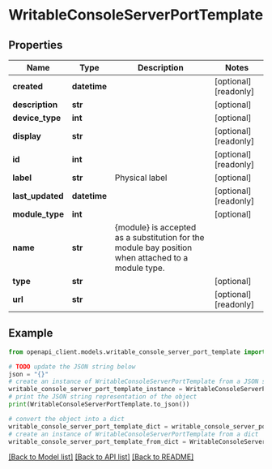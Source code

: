 # WritableConsoleServerPortTemplate


## Properties

Name | Type | Description | Notes
------------ | ------------- | ------------- | -------------
**created** | **datetime** |  | [optional] [readonly] 
**description** | **str** |  | [optional] 
**device_type** | **int** |  | [optional] 
**display** | **str** |  | [optional] [readonly] 
**id** | **int** |  | [optional] [readonly] 
**label** | **str** | Physical label | [optional] 
**last_updated** | **datetime** |  | [optional] [readonly] 
**module_type** | **int** |  | [optional] 
**name** | **str** |  {module} is accepted as a substitution for the module bay position when attached to a module type.  | 
**type** | **str** |  | [optional] 
**url** | **str** |  | [optional] [readonly] 

## Example

```python
from openapi_client.models.writable_console_server_port_template import WritableConsoleServerPortTemplate

# TODO update the JSON string below
json = "{}"
# create an instance of WritableConsoleServerPortTemplate from a JSON string
writable_console_server_port_template_instance = WritableConsoleServerPortTemplate.from_json(json)
# print the JSON string representation of the object
print(WritableConsoleServerPortTemplate.to_json())

# convert the object into a dict
writable_console_server_port_template_dict = writable_console_server_port_template_instance.to_dict()
# create an instance of WritableConsoleServerPortTemplate from a dict
writable_console_server_port_template_from_dict = WritableConsoleServerPortTemplate.from_dict(writable_console_server_port_template_dict)
```
[[Back to Model list]](../README.md#documentation-for-models) [[Back to API list]](../README.md#documentation-for-api-endpoints) [[Back to README]](../README.md)



